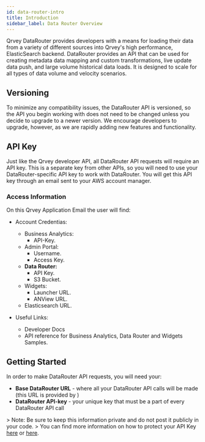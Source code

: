 ```yaml
---
id: data-router-intro
title: Introduction
sidebar_label: Data Router Overview
---
```

<div style={{textAlign: "justify"}}>

Qrvey DataRouter provides developers with a means for loading their data from a variety of different sources into Qrvey's high performance, ElasticSearch backend. DataRouter provides an API that can be used for creating metadata data mapping and custom transformations, live update data push, and large volume historical data loads. It is designed to scale for all types of data volume and velocity scenarios.

## Versioning

To minimize any compatibility issues, the DataRouter API is versioned, so the API you begin working with does not need to be changed unless you decide to upgrade to a newer version. We encourage developers to upgrade, however, as we are rapidly adding new features and functionality.

## API Key

Just like the Qrvey developer API, all DataRouter API requests will require an API key.  This is a separate key from other APIs, so you will need to use your DataRouter-specific API key to work with DataRouter. You will get this API key through an email sent to your AWS account manager.

### Access Information

On this Qrvey Application Email the user will find:

-   Account Credentias:
    -   Business Analytics:
        -   API-Key.
    -   Admin Portal:
        -   Username.
        -   Access Key.
    -   **Data Router:**
        -   API Key.
        -   S3 Bucket.
    -   Widgets:
        -   Launcher URL.
        -   ANView URL.
    -   Elasticsearch URL.

-   Useful Links:
    -   Developer Docs
    -   API reference for Business Analytics, Data Router and Widgets Samples.

## Getting Started

In order to make DataRouter API requests, you will need your:

-   **Base DataRouter URL** - where all your DataRouter API calls will be made (this URL is provided by )
-   **DataRouter API-key** - your unique key that must be a part of every DataRouter API call

&gt; Note: Be sure to keep this information private and do not post it publicly in your code.
&gt; You can find more information on how to protect your API Key [here](https://developer.linkedin.com/docs/best-practices) or [here](https://support.google.com/googleapi/answer/6310037).

</div>
